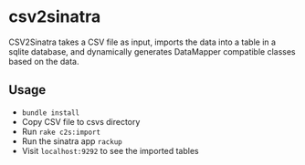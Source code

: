 csv2sinatra
===========

CSV2Sinatra takes a CSV file as input, imports the data into a table in a sqlite database, and dynamically generates DataMapper compatible classes based on the data.

Usage
-----
* `bundle install`
* Copy CSV file to csvs directory
* Run `rake c2s:import`
* Run the sinatra app `rackup`
* Visit `localhost:9292` to see the imported tables
